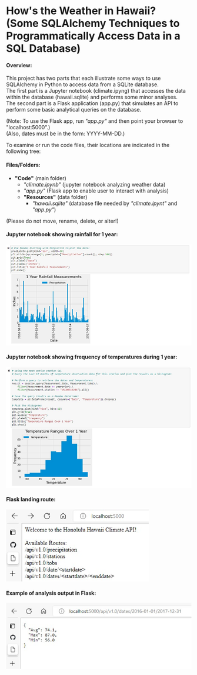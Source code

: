 <h1> How's the Weather in Hawaii? <br> (Some SQLAlchemy Techniques to Programmatically Access Data in a SQL Database) </h1> 

#### Overview:

This project has two parts that each illustrate some ways to use SQLAlchemy in Python to access data from a SQLite database. <br>
The first part is a Jupyter notebook (climate.ipyng) that accesses the data within the database (hawaii.sqlite) and performs some minor analyses. <br>
The second part is a Flask application (app.py) that simulates an API to perform some basic analytical queries on the database.

(Note: To use the Flask app, run *"app.py"* and then point your browser to "localhost:5000".) <br>
(Also, dates must be in the form: YYYY-MM-DD.)

To examine or run the code files, their locations are indicated in the following tree:

#### Files/Folders:

+ **"Code"** (main folder)
	+ *"climate.ipynb"* (jupyter notebook analyzing weather data) <br>
	+ *"app.py"* (Flask app to enable user to interact with analysis) <br>
	+ **"Resources"** (data folder) <br>
		- *"hawaii.sqlite"* (database file needed by *"climate.ipynt"* and *"app.py"*) <br>

(Please do not move, rename, delete, or alter!)
	
#### Jupyter notebook showing rainfall for 1 year:
<img src="Images/Rainfall.jpg"> <br>

#### Jupyter notebook showing frequency of temperatures during 1 year:
<img src="Images/Temps.jpg"> <br>

#### Flask landing route:
<img src="Images/Flask1.jpg"> <br>

#### Example of analysis output in Flask:
<img src="Images/Flask2.jpg"> <br>
